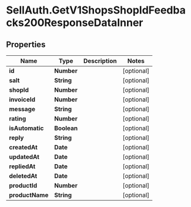 # SellAuth.GetV1ShopsShopIdFeedbacks200ResponseDataInner

## Properties

Name | Type | Description | Notes
------------ | ------------- | ------------- | -------------
**id** | **Number** |  | [optional] 
**salt** | **String** |  | [optional] 
**shopId** | **Number** |  | [optional] 
**invoiceId** | **Number** |  | [optional] 
**message** | **String** |  | [optional] 
**rating** | **Number** |  | [optional] 
**isAutomatic** | **Boolean** |  | [optional] 
**reply** | **String** |  | [optional] 
**createdAt** | **Date** |  | [optional] 
**updatedAt** | **Date** |  | [optional] 
**repliedAt** | **Date** |  | [optional] 
**deletedAt** | **Date** |  | [optional] 
**productId** | **Number** |  | [optional] 
**productName** | **String** |  | [optional] 


